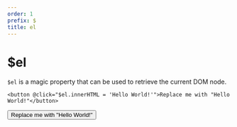 ```yaml
---
order: 1
prefix: $
title: el
---
```


# $el

`$el` is a magic property that can be used to retrieve the current DOM node.

```alpine
<button @click="$el.innerHTML = 'Hello World!'">Replace me with "Hello World!"</button>
```

<!-- START_VERBATIM -->
<div class="demo">
    <div data-signal>
        <button @click="$el.textContent = 'Hello World!'">Replace me with "Hello World!"</button>
    </div>
</div>
<!-- END_VERBATIM -->
